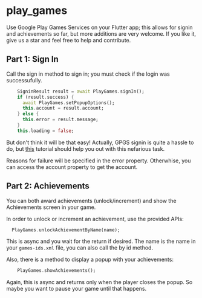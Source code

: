 # play_games

Use Google Play Games Services on your Flutter app; this allows for signin and achievements so far, but more additions are very welcome. If you like it, give us a star and feel free to help and contribute.

## Part 1: Sign In

Call the sign in method to sign in; you must check if the login was successufully.

```dart
    SigninResult result = await PlayGames.signIn();
    if (result.success) {
      await PlayGames.setPopupOptions();
      this.account = result.account;
    } else {
      this.error = result.message;
    }
    this.loading = false;
```

But don't think it will be that easy! Actually, GPGS signin is quite a hassle to do, but [this](doc/signin.md) tutorial should help you out with this nefarious task.

Reasons for failure will be specified in the error property. Otherwhise, you can access the account property to get the account.

## Part 2: Achievements

You can both award achievements (unlock/increment) and show the Achievements screen in your game.

In order to unlock or increment an achievement, use the provided APIs:

```dart
  PlayGames.unlockAchievementByName(name);
```

This is async and you wait for the return if desired. The name is the name in your `games-ids.xml` file, you can also call the by id method.

Also, there is a method to display a popup with your achievements:

```dart
    PlayGames.showAchievements();
```

Again, this is async and returns only when the player closes the popup. So maybe you want to pause your game until that happens.
